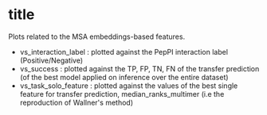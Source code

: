 # title

Plots related to the MSA embeddings-based features.

- vs_interaction_label : plotted against the PepPI interaction label (Positive/Negative)
- vs_success : plotted against the TP, FP, TN, FN of the transfer prediction (of the best model applied on inference over the entire dataset)
- vs_task_solo_feature : plotted against the values of the best single feature for transfer prediction, median_ranks_multimer (i.e the reproduction of Wallner's method)
